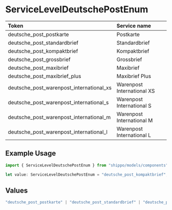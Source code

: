# ServiceLevelDeutschePostEnum

|Token | Service name|
|:---|:---|
| deutsche_post_postkarte | Postkarte|
| deutsche_post_standardbrief | Standardbrief|
| deutsche_post_kompaktbrief | Kompaktbrief|
| deutsche_post_grossbrief | Grossbrief|
| deutsche_post_maxibrief | Maxibrief|
| deutsche_post_maxibrief_plus | Maxibrief Plus|
| deutsche_post_warenpost_international_xs | Warenpost International XS|
| deutsche_post_warenpost_international_s | Warenpost International S|
| deutsche_post_warenpost_international_m | Warenpost International M|
| deutsche_post_warenpost_international_l | Warenpost International L|


## Example Usage

```typescript
import { ServiceLevelDeutschePostEnum } from "shippo/models/components";

let value: ServiceLevelDeutschePostEnum = "deutsche_post_kompaktbrief";
```

## Values

```typescript
"deutsche_post_postkarte" | "deutsche_post_standardbrief" | "deutsche_post_kompaktbrief" | "deutsche_post_grossbrief" | "deutsche_post_maxibrief" | "deutsche_post_maxibrief_plus" | "deutsche_post_warenpost_international_xs" | "deutsche_post_warenpost_international_s" | "deutsche_post_warenpost_international_m" | "deutsche_post_warenpost_international_l"
```